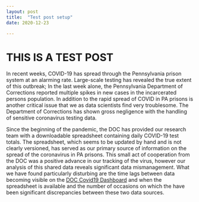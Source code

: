 ```yaml
---
layout: post
title:  "Test post setup"
date: 2020-12-23

---
```



# THIS IS A TEST POST

In recent weeks, COVID-19 has spread through the Pennsylvania prison system at an alarming rate. Large-scale testing has revealed the true extent of this outbreak; In the last week alone, the Pennsylvania Department of Corrections reported multiple spikes in new cases in the incarcerated persons population.  In addition to the rapid spread of COVID in PA prisons is another critical issue that we as data scientists find very troublesome. The Department of Corrections has shown gross negligence with the handling of sensitive coronavirus testing data.

Since the beginning of the pandemic, the DOC has provided our research team with a downloadable spreadsheet containing daily COVID-19 test totals. The spreadsheet, which seems to be updated by hand and is not clearly versioned, has served as our primary source of information on the spread of the coronavirus in PA prisons. This small act of cooperation from the DOC was a positive advance in our tracking of the virus, however our analysis of this shared data reveals significant data mismanagement. What we have found particularly disturbing are the time lags between data becoming visible on the [DOC Covid19 Dashboard](https://app.powerbigov.us/view?r=eyJrIjoiNWQ5YTQ4ZWUtY2NjMi00ZWRhLTgyNWQtYzAzNzc5NmYwMGIyIiwidCI6IjQxOGUyODQxLTAxMjgtNGRkNS05YjZjLTQ3ZmM1YTlhMWJkZSJ9) and when the spreadsheet is available and the number of occasions on which the have been significant discrepancies between these two data sources.
